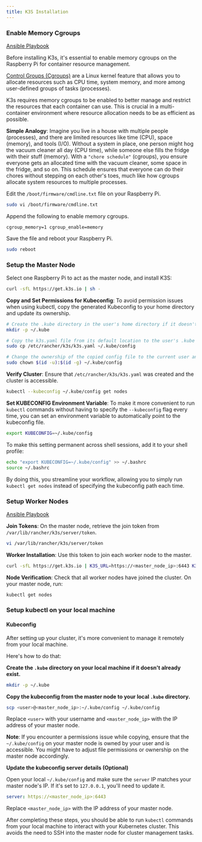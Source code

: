 ```yaml
---
title: K3S Installation
---
```


### Enable Memory Cgroups

[Ansible Playbook](../../../ansible/playbooks/enable-memory-groups.yml)

Before installing K3s, it's essential to enable memory cgroups on the Raspberry Pi for container resource management.


[Control Groups (Cgroups)](https://en.wikipedia.org/wiki/Cgroups) are a Linux kernel feature that allows you to allocate resources such as CPU time, system memory, and more among user-defined groups of tasks (processes). 

K3s requires memory cgroups to be enabled to better manage and restrict the resources that each container can use. This is crucial in a multi-container environment where resource allocation needs to be as efficient as possible.

**Simple Analogy**: Imagine you live in a house with multiple people (processes), and there are limited resources like time (CPU), space (memory), and tools (I/O). Without a system in place, one person might hog the vacuum cleaner all day (CPU time), while someone else fills the fridge with their stuff (memory). With a `"chore schedule"` (cgroups), you ensure everyone gets an allocated time with the vacuum cleaner, some space in the fridge, and so on. This schedule ensures that everyone can do their chores without stepping on each other's toes, much like how cgroups allocate system resources to multiple processes.

Edit the `/boot/firmware/cmdline.txt` file on your Raspberry Pi.

```bash
sudo vi /boot/firmware/cmdline.txt
```
    
Append the following to enable memory cgroups.

```text
cgroup_memory=1 cgroup_enable=memory
```
    
Save the file and reboot your Raspberry Pi.

```bash
sudo reboot
```

### Setup the Master Node 

Select one Raspberry Pi to act as the master node, and install K3S:

```bash
curl -sfL https://get.k3s.io | sh -
```

**Copy and Set Permissions for Kubeconfig**: To avoid permission issues when using kubectl, copy the generated Kubeconfig to your home directory and update its ownership.

```bash
# Create the .kube directory in the user's home directory if it doesn't already exist
mkdir -p ~/.kube

# Copy the k3s.yaml file from its default location to the user's .kube directory as the default kubectl config file
sudo cp /etc/rancher/k3s/k3s.yaml ~/.kube/config

# Change the ownership of the copied config file to the current user and group, so kubectl can access it without requiring sudo
sudo chown $(id -u):$(id -g) ~/.kube/config
```

**Verify Cluster**: Ensure that `/etc/rancher/k3s/k3s.yaml` was created and the cluster is accessible.

```bash
kubectl --kubeconfig ~/.kube/config get nodes
```

**Set KUBECONFIG Environment Variable**: To make it more convenient to run `kubectl` commands without having to specify the `--kubeconfig` flag every time, you can set an environment variable to automatically point to the kubeconfig file.

```bash
export KUBECONFIG=~/.kube/config
```

To make this setting permanent across shell sessions, add it to your shell profile:
    
```bash
echo "export KUBECONFIG=~/.kube/config" >> ~/.bashrc
source ~/.bashrc
```

By doing this, you streamline your workflow, allowing you to simply run `kubectl get nodes` instead of specifying the kubeconfig path each time.

### Setup Worker Nodes

[Ansible Playbook](../../../ansible/playbooks/join-worker-nodes-and-setup-kube-config.yml)

**Join Tokens**: On the master node, retrieve the join token from `/var/lib/rancher/k3s/server/token`.

```bash
vi /var/lib/rancher/k3s/server/token
```

**Worker Installation**: Use this token to join each worker node to the master.

```bash
curl -sfL https://get.k3s.io | K3S_URL=https://<master_node_ip>:6443 K3S_TOKEN=<token> sh -
```

**Node Verification**: Check that all worker nodes have joined the cluster. On your master node, run:

```bash
kubectl get nodes
```

### Setup kubectl on your local machine

#### Kubeconfig

After setting up your cluster, it's more convenient to manage it remotely from your local machine. 

Here's how to do that:

**Create the `.kube` directory on your local machine if it doesn't already exist.**

```bash
mkdir -p ~/.kube
```

**Copy the kubeconfig from the master node to your local `.kube` directory.**

```bash
scp <user>@<master_node_ip>:~/.kube/config ~/.kube/config
```
Replace `<user>` with your username and `<master_node_ip>` with the IP address of your master node.

**Note**: If you encounter a permissions issue while copying, ensure that the `~/.kube/config` on your master node is owned by your user and is accessible. You might have to adjust file permissions or ownership on the master node accordingly.

**Update the kubeconfig server details (Optional)**

Open your local `~/.kube/config` and make sure the `server` IP matches your master node's IP. If it's set to `127.0.0.1`, you'll need to update it.

```yaml
server: https://<master_node_ip>:6443
```

Replace `<master_node_ip>` with the IP address of your master node.

After completing these steps, you should be able to run `kubectl` commands from your local machine to interact with your Kubernetes cluster. This avoids the need to SSH into the master node for cluster management tasks.